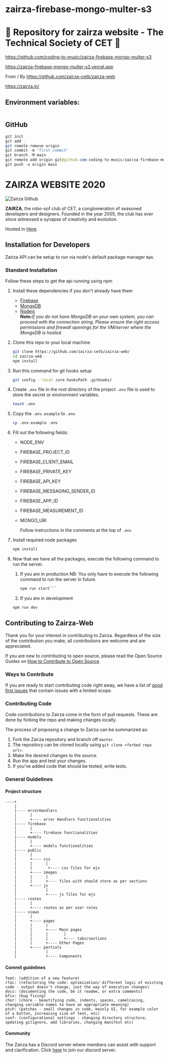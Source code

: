 # zairza-firebase-mongo-multer-s3

# 🚀 Repository for zairza website - The Technical Society of CET 🚀

https://github.com/coding-to-music/zairza-firebase-mongo-multer-s3

https://zairza-firebase-mongo-multer-s3.vercel.app

From / By https://github.com/zairza-cetb/zairza-web

https://zairza.in/

## Environment variables:

```java

```

## GitHub

```java
git init
git add .
git remote remove origin
git commit -m "first commit"
git branch -M main
git remote add origin git@github.com:coding-to-music/zairza-firebase-mongo-multer-s3.git
git push -u origin main
```

# ZAIRZA WEBSITE 2020

![Zairza Github](https://raw.githubusercontent.com/zairza-cetb/zairza-web/main/public/images/Zairzalogo.webp)

<strong>ZAIRZA</strong>, the robo-sof club of CET, a conglomeration of seasoned developers and designers.
Founded in the year 2005, the club has ever since witnessed a synapse of creativity and evolution.

Hosted in [Here](https://zairza.in).

## Installation for Developers

Zairza API can be setup to run via node's default package manager `Npm`.

### Standard Installation

Follow these steps to get the api running using npm

1. Install these dependencies if you don't already have them
   - [Firebase](https://firebase.google.com/docs/web/setup)
   - [MongoDB](https://docs.mongodb.com/manual/administration/install-community/)
   - [Nodejs](https://nodejs.org/en/)<br>
     <strong>Note:</strong><em>If you do not have MongoDB on your own system, you can proceed with the connection string. Please ensure the right access permissions and firewall openings for the VM/server where the MongoDB is hosted.</em>
2. Clone this repo to your local machine

   ```sh
   git clone https://github.com/zairza-cetb/zairza-web/
   cd zairza-web
   npm install
   ```

3. Run this command for git hooks setup

   ```sh
   git config --local core.hooksPath .githooks/
   ```

4. Create `.env` file in the root directory of the project
   `.env` file is used to store the secret or environment variables.

   ```sh
   touch .env
   ```

5. Copy the `.env.example` to `.env`

   ```sh
   cp .env.example .env
   ```

6. Fill out the following fields:

   - NODE_ENV
   - FIREBASE_PROJECT_ID
   - FIREBASE_CLIENT_EMAIL
   - FIREBASE_PRIVATE_KEY
   - FIREBASE_API_KEY
   - FIREBASE_MESSAGING_SENDER_ID
   - FIREBASE_APP_ID
   - FIREBASE_MEASUREMENT_ID
   - MONGO_URI

     Follow instructions in the comments at the top of `.env`

7. Install required node packages

   ```sh
   npm install
   ```

8. Now that we have all the packages, execute the following command to run the server.

   1. If you are in production
      NB: You only have to execute the following command to run the server in future.

      ````sh
      npm run start```

      ````

   2. If you are in development

   ```sh
   npm run dev
   ```

## Contributing to Zairza-Web

Thank you for your interest in contributing to Zairza. Regardless of the size of the contribution you make, all contributions are welcome and are appreciated.

If you are new to contributing to open source, please read the Open Source Guides on [How to Contribute to Open Source](https://opensource.guide/how-to-contribute/).

### Ways to Contribute

If you are ready to start contributing code right away, we have a list of [good first issues](https://github.com/zairza-cetb/zairza-web/issues/labels/good%20first%20issue) that contain issues with a limited scope.

### Contributing Code

Code contributions to Zairza come in the form of pull requests. These are done by forking the repo and making changes locally.

The process of proposing a change to Zairza can be summarized as:

1. Fork the Zairza repository and branch off `master`.
1. The repository can be cloned locally using `git clone <forked repo url>`.
1. Make the desired changes to the source.
1. Run the app and test your changes.
1. If you've added code that should be tested, write tests.

### General Guidelines

#### Project structure

```
----+
    |
    |---- errorHandlers
    |      |
    |      +---- error Handlers functionalities
    |---- firebase
    |      |
    |      +---- firebase functionalities
    |---- models
    |      |
    |      +---- models functionalities
    |---- public
    |      |
    |      +---- css
    |      |      |
    |      |       +---- css files for ejs
    |      +---- images
    |      |      |
    |      |      +---- files with should store as per sections
    |      +---- js
    |             |
    |             +---- js files for ejs
    |---- routes
    |      |
    |      +---- routes as per user roles
    |---- views
    |      |
    |      +---- pages
    |      |      |
    |      |      +---- Main pages
    |      |      |       |
    |      |      |       +---- tabs/sections
    |      |      +---- Other Pages
    |      +---- partials
    |             |
    |             +---- Components
```

#### Commit guidelines

```
feat: (addition of a new feature)
rfac: (refactoring the code: optimization/ different logic of existing code - output doesn't change, just the way of execution changes)
docs: (documenting the code, be it readme, or extra comments)
bfix: (bug fixing)
chor: (chore - beautifying code, indents, spaces, camelcasing, changing variable names to have an appropriate meaning)
ptch: (patches - small changes in code, mainly UI, for example color of a button, increasing size of text, etc)
conf: (configurational settings - changing directory structure, updating gitignore, add libraries, changing manifest etc)
```

#### Community

The Zairza has a Discord server where members can assist with support and clarification. Click [here](https://discord.gg/csncy9BaHv) to join our discord server.
